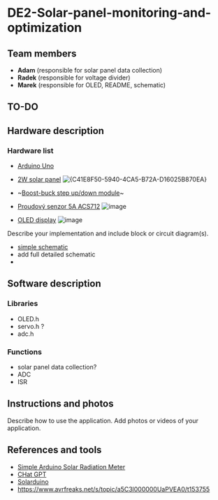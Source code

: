 # DE2-Solar-panel-monitoring-and-optimization

## Team members
- **Adam** (responsible for solar panel data collection)
- **Radek** (responsible for voltage divider)
- **Marek** (responsible for OLED, README, schematic)

## TO-DO


## Hardware description

### Hardware list
- [Arduino Uno](https://store.arduino.cc/en-cz/products/arduino-uno-rev3?srsltid=AfmBOoovVZyf8qbg9ZrI9hX9NDjxxJZxmIjVDI9_GGtfzRbe-9TtOOlK)
- [2W solar panel](https://www.seeedstudio.com/2W-Solar-Panel-80X180.html?srsltid=AfmBOop6e6pCLGFtqS4wp1RUDEjKHGq3ao6pdDNQLPoGoyCNA_wYi9g2)
  ![{C41E8F50-5940-4CA5-B72A-D16025B870EA}](https://github.com/user-attachments/assets/7a776db0-eff5-42f8-8688-06eed0c3cecf)

- ~[Boost-buck step up/down module](https://dratek.cz/arduino/1752-boost-buck-step-up-down-modul-solarniho-napajeni-nastavitelny-dc-dc-xl6009.html?gad_source=1&gclid=CjwKCAiA3Na5BhAZEiwAzrfagNtU640OGo9hLfmzhv-45s0pYe-8q6oK4Jup-vhbJJ3ur6-9jN-ndhoCm80QAvD_BwE)~
  
- [Proudový senzor 5A ACS712](https://dratek.cz/arduino/1072-5a-proudovy-senzor-acs712.html?gad_source=1&gclid=CjwKCAiA3Na5BhAZEiwAzrfagO3sPKNKcjVXXOFWqBSw3VnbfjmYk3G59McyNn3DMNanhDyCYVnZrhoCHegQAvD_BwE)
  ![image](https://github.com/user-attachments/assets/09541cd8-586e-4af4-9a72-d8704a36a381)
- [OLED display](https://dratek.cz/arduino/3181-iic-i2c-oled-1-3-displej-128x64-bily.html?gad_source=1&gclid=CjwKCAiA3Na5BhAZEiwAzrfagGTJY9aaMqUh7axe7fEJV2dWkBF2WsShhmveTVssdStMTSZZZww1mhoCKxMQAvD_BwE) 
![image](https://github.com/user-attachments/assets/2608979c-5e9e-4a23-b03d-e2a30e73dab5)

Describe your implementation and include block or circuit diagram(s).
- [simple schematic](https://docs.google.com/presentation/d/1u240EyscOu1TMV3R26A9XNAYTfE4c-NHmTZzbbc4IIg/edit?usp=sharing)
- add full detailed schematic
- 

## Software description

### Libraries
- OLED.h
- servo.h ?
- adc.h
### Functions
- solar panel data collection?
- ADC
- ISR

## Instructions and photos
Describe how to use the application. Add photos or videos of your application.

## References and tools
- [Simple Arduino Solar Radiation Meter](https://projecthub.arduino.cc/mircemk/simple-arduino-solar-radiation-meter-for-solar-panels-ae1531)
- [CHat GPT](https://openai.com/)
- [Solarduino](https://solarduino.com/arduino-code-tips/)
- https://www.avrfreaks.net/s/topic/a5C3l000000UaPVEA0/t153755
  
